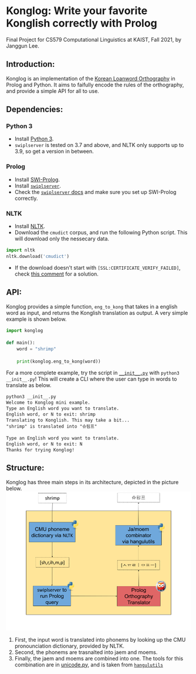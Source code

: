 # Konglog: Write your favorite Konglish correctly with Prolog

Final Project for CS579 Computational Linguistics at KAIST, Fall 2021, by Janggun Lee.

## Introduction:
Konglog is an implementation of the [Korean Loanword Orthography](https://kornorms.korean.go.kr/m/m_regltn.do#a) in Prolog and Python. It aims to faifully encode the rules of the orthography, and provide a simple API for all to use.

## Dependencies:

### Python 3
* Install [Python 3](https://www.python.org/downloads/).
* `swiplserver` is tested on 3.7 and above, and NLTK only supports up to 3.9, so get a version in between.

### Prolog

* Install [SWI-Prolog](https://www.swi-prolog.org/Download.html).
* Install [`swiplserver`](https://github.com/SWI-Prolog/packages-mqi/tree/master/python).
* Check the [`swiplserver` docs](https://www.swi-prolog.org/packages/mqi/prologmqi.html) and make sure you set up SWI-Prolog correctly.

### NLTK

* Install [NLTK](https://www.nltk.org/install.html).
* Download the `cmudict` corpus, and run the following Python script. This will download only the nessecary data.

```python
import nltk
nltk.download('cmudict')
```
* If the download doesn't start with `[SSL:CERTIFICATE_VERIFY_FAILED]`, check [this comment](https://github.com/gunthercox/ChatterBot/issues/930#issuecomment-322111087) for a solution.

## API:
Konglog provides a simple function, `eng_to_kong` that takes in a english word as input, and returns the Konglish translation as output. A very simple example is shown below.

```python
import konglog

def main():
    word = "shrimp"

    print(konglog.eng_to_kong(word))
```

For a more complete example, try the script in [`__init__.py`](__init__.py) with `python3 __init__.py`! This will create a CLI where the user can type in words to translate as below.

```shell
python3 __init__.py
Welcome to Konglog mini example.
Type an English word you want to translate.
English word, or N to exit: shrimp
Translating to Konglish. This may take a bit...
"shrimp" is translated into "슈림프"

Type an English word you want to translate.
English word, or N to exit: N
Thanks for trying Konglog!
```


## Structure:
Konglog has three main steps in its architecture, depicted in the picture below.
![Architecture](architecture.png)

1. First, the input word is translated into phonems by looking up the CMU pronounciation dictionary, provided by NLTK.
2. Second, the phonems are trasnalted into jaem and moems.
3. Finally, the jaem and moems are combined into one. The tools for this combination are in [unicode.py](unicode.py), and is taken from [`hangulutils`](https://github.com/kaniblu/hangul-utils)
